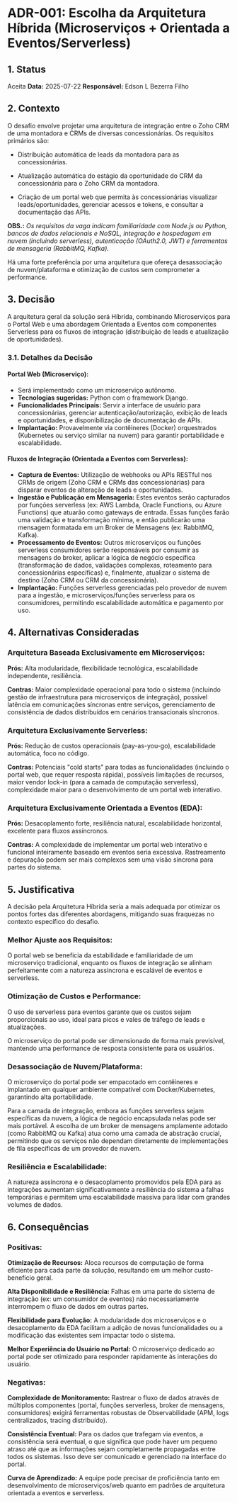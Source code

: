 # ADR-001: Escolha da Arquitetura Híbrida (Microserviços + Orientada a Eventos/Serverless)

## 1. Status

Aceita
**Data:** 2025-07-22
**Responsável:** Edson L Bezerra Filho

## 2. Contexto

O desafio envolve projetar uma arquitetura de integração entre o Zoho CRM de uma montadora e CRMs de diversas concessionárias. Os requisitos primários são:

* Distribuição automática de leads da montadora para as concessionárias.
* Atualização automática do estágio da oportunidade do CRM da concessionária para o Zoho CRM da montadora.

* Criação de um portal web que permita às concessionárias visualizar leads/oportunidades, gerenciar acessos e tokens, e consultar a documentação das APIs.

**OBS.:** *Os requisitos da vaga indicam familiaridade com Node.js ou Python, bancos de dados relacionais e NoSQL, integração e hospedagem em nuvem (incluindo serverless), autenticação (OAuth2.0, JWT) e ferramentas de mensageria (RabbitMQ, Kafka).*

Há uma forte preferência por uma arquitetura que ofereça desassociação de nuvem/plataforma e otimização de custos sem comprometer a performance.

## 3. Decisão

A arquitetura geral da solução será Híbrida, combinando Microserviços para o Portal Web e uma abordagem Orientada a Eventos com componentes Serverless para os fluxos de integração (distribuição de leads e atualização de oportunidades).

### 3.1. Detalhes da Decisão

#### **Portal Web (Microserviço):**

* Será implementado como um microserviço autônomo.
* **Tecnologias sugeridas:** Python com o framework Django.
* **Funcionalidades Principais:** Servir a interface de usuário para concessionárias, gerenciar autenticação/autorização, exibição de leads e oportunidades, e disponibilização de documentação de APIs.
* **Implantação:** Provavelmente via contêineres (Docker) orquestrados (Kubernetes ou serviço similar na nuvem) para garantir portabilidade e escalabilidade.

#### **Fluxos de Integração (Orientada a Eventos com Serverless):**

* **Captura de Eventos:** Utilização de webhooks ou APIs RESTful nos CRMs de origem (Zoho CRM e CRMs das concessionárias) para disparar eventos de alteração de leads e oportunidades.
* **Ingestão e Publicação em Mensageria:** Estes eventos serão capturados por funções serverless (ex: AWS Lambda, Oracle Functions, ou Azure Functions) que atuarão como gateways de entrada. Essas funções farão uma validação e transformação mínima, e então publicarão uma mensagem formatada em um Broker de Mensagens (ex: RabbitMQ, Kafka).
* **Processamento de Eventos:** Outros microserviços ou funções serverless consumidores serão responsáveis por consumir as mensagens do broker, aplicar a lógica de negócio específica (transformação de dados, validações complexas, roteamento para concessionárias específicas) e, finalmente, atualizar o sistema de destino (Zoho CRM ou CRM da concessionária).
* **Implantação:** Funções serverless gerenciadas pelo provedor de nuvem para a ingestão, e microserviços/funções serverless para os consumidores, permitindo escalabilidade automática e pagamento por uso.

## 4. Alternativas Consideradas

### Arquitetura Baseada Exclusivamente em Microserviços:

**Prós:** Alta modularidade, flexibilidade tecnológica, escalabilidade independente, resiliência.

**Contras:** Maior complexidade operacional para todo o sistema (incluindo gestão de infraestrutura para microserviços de integração), possível latência em comunicações síncronas entre serviços, gerenciamento de consistência de dados distribuídos em cenários transacionais síncronos.

### Arquitetura Exclusivamente Serverless:

**Prós:** Redução de custos operacionais (pay-as-you-go), escalabilidade automática, foco no código.

**Contras:** Potenciais "cold starts" para todas as funcionalidades (incluindo o portal web, que requer resposta rápida), possíveis limitações de recursos, maior vendor lock-in (para a camada de computação serverless), complexidade maior para o desenvolvimento de um portal web interativo.

### Arquitetura Exclusivamente Orientada a Eventos (EDA):

**Prós:** Desacoplamento forte, resiliência natural, escalabilidade horizontal, excelente para fluxos assíncronos.

**Contras:** A complexidade de implementar um portal web interativo e funcional inteiramente baseado em eventos seria excessiva. Rastreamento e depuração podem ser mais complexos sem uma visão síncrona para partes do sistema.

## 5. Justificativa

A decisão pela Arquitetura Híbrida seria a mais adequada por otimizar os pontos fortes das diferentes abordagens, mitigando suas fraquezas no contexto específico do desafio.

### **Melhor Ajuste aos Requisitos:**

O portal web se beneficia da estabilidade e familiaridade de um microserviço tradicional, enquanto os fluxos de integração se alinham perfeitamente com a natureza assíncrona e escalável de eventos e serverless.

### Otimização de Custos e Performance:

O uso de serverless para eventos garante que os custos sejam proporcionais ao uso, ideal para picos e vales de tráfego de leads e atualizações.

O microserviço do portal pode ser dimensionado de forma mais previsível, mantendo uma performance de resposta consistente para os usuários.

### Desassociação de Nuvem/Plataforma:

O microserviço do portal pode ser empacotado em contêineres e implantado em qualquer ambiente compatível com Docker/Kubernetes, garantindo alta portabilidade.

Para a camada de integração, embora as funções serverless sejam específicas da nuvem, a lógica de negócio encapsulada nelas pode ser mais portável. A escolha de um broker de mensagens amplamente adotado (como RabbitMQ ou Kafka) atua como uma camada de abstração crucial, permitindo que os serviços não dependam diretamente de implementações de fila específicas de um provedor de nuvem.

### Resiliência e Escalabilidade:

A natureza assíncrona e o desacoplamento promovidos pela EDA para as integrações aumentam significativamente a resiliência do sistema a falhas temporárias e permitem uma escalabilidade massiva para lidar com grandes volumes de dados.

## 6. Consequências

### Positivas:

**Otimização de Recursos:** Aloca recursos de computação de forma eficiente para cada parte da solução, resultando em um melhor custo-benefício geral.

**Alta Disponibilidade e Resiliência:** Falhas em uma parte do sistema de integração (ex: um consumidor de eventos) não necessariamente interrompem o fluxo de dados em outras partes.

**Flexibilidade para Evolução:** A modularidade dos microserviços e o desacoplamento da EDA facilitam a adição de novas funcionalidades ou a modificação das existentes sem impactar todo o sistema.

**Melhor Experiência do Usuário no Portal:** O microserviço dedicado ao portal pode ser otimizado para responder rapidamente às interações do usuário.

### Negativas:

**Complexidade de Monitoramento:** Rastrear o fluxo de dados através de múltiplos componentes (portal, funções serverless, broker de mensagens, consumidores) exigirá ferramentas robustas de Observabilidade (APM, logs centralizados, tracing distribuído).

**Consistência Eventual:** Para os dados que trafegam via eventos, a consistência será eventual, o que significa que pode haver um pequeno atraso até que as informações sejam completamente propagadas entre todos os sistemas. Isso deve ser comunicado e gerenciado na interface do portal.

**Curva de Aprendizado:** A equipe pode precisar de proficiência tanto em desenvolvimento de microserviços/web quanto em padrões de arquitetura orientada a eventos e serverless.
